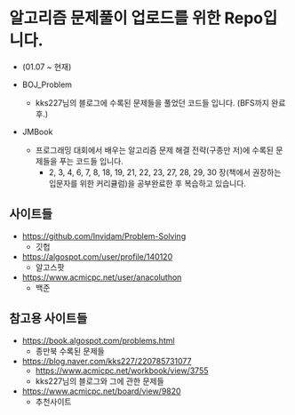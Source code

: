 # 알고리즘 문제풀이 업로드를 위한 Repo입니다.

- (01.07 ~ 현재)
- BOJ_Problem

  - kks227님의 블로그에 수록된 문제들을 풀었던 코드들 입니다. (BFS까지 완료 후.)

- JMBook
  - 프로그래밍 대회에서 배우는 알고리즘 문제 해결 전략(구종만 저)에 수록된 문제들을 푸는 코드들 입니다.
    - 2, 3, 4, 6, 7, 8, 18, 19, 21, 22, 23, 27, 28, 29, 30 장(책에서 권장하는 입문자를 위한 커리큘럼)을 공부완료한 후 복습하고 있습니다.

## 사이트들

- https://github.com/Invidam/Problem-Solving
  - 깃헙
- https://algospot.com/user/profile/140120
  - 알고스팟
- https://www.acmicpc.net/user/anacoluthon
  - 백준

## 참고용 사이트들

- https://book.algospot.com/problems.html
  - 종만북 수록된 문제들
- https://blog.naver.com/kks227/220785731077
  - https://www.acmicpc.net/workbook/view/3755
  - kks227님의 블로그와 그에 관한 문제들
- https://www.acmicpc.net/board/view/9820
  - 추천사이트
